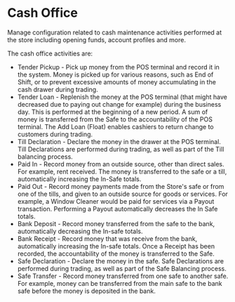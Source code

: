 # Cash Office

Manage configuration related to cash maintenance activities performed at the store including opening funds, account profiles and more.

The cash office activities are:

* Tender Pickup - Pick up money from the POS terminal and record it in the system. Money is picked up for various reasons, such as End of Shift, or to prevent excessive amounts of money accumulating in the cash drawer during trading.
* Tender Loan - Replenish the money at the POS terminal (that might have decreased due to paying out change for example) during the business day.  This is performed at the beginning of a new period. A sum of money is transferred from the Safe to the accountability of the POS terminal. The Add Loan (Float) enables cashiers to return change to customers during trading.
* Till Declaration - Declare the money in the drawer at the POS terminal. Till Declarations are performed during trading, as well as part of the Till balancing process.
* Paid In - Record money from an outside source, other than direct sales. For example, rent received. The money is transferred to the safe or a till, automatically increasing the In-Safe totals.
* Paid Out - Record money payments made from the Store's safe or from one of the tills, and given to an outside source for goods or services. For example, a Window Cleaner would be paid for services via a Payout transaction. Performing a Payout automatically decreases the In Safe totals.
* Bank Deposit - Record money transferred from the safe to the bank, automatically decreasing the In-safe totals.
* Bank Receipt - Record money that was receive from the bank, automatically increasing the In-safe totals. Once a Receipt has been recorded, the accountability of the money is transferred to the Safe.
* Safe Declaration - Declare the money in the safe. Safe Declarations are performed during trading, as well as part of the Safe Balancing process.
* Safe Transfer - Record money transferred from one safe to another safe. For example, money can be transferred from the main safe to the bank safe before the money is deposited in the bank.
